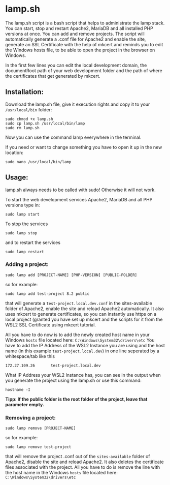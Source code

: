 # lamp.sh

The lamp.sh script is a bash script that helps to administrate the lamp stack.
You can start, stop and restart Apache2, MariaDB and all installed PHP versions at once.
You can add and remove projects. The script will automatically generate a .conf file for Apache2 and enable the site, generate an SSL Certificate with the help of mkcert and reminds you to edit the Windows hosts file, to be able to open the project in the browser on Windows.

In the first few lines you can edit the local development domain, the documentRoot path of your web development folder and the path of where the certificates that get generated by mkcert.

## Installation:

Download the lamp.sh file, give it execution rights and copy it to your `/usr/local/bin` folder:
```
sudo chmod +x lamp.sh
sudo cp lamp.sh /usr/local/bin/lamp
sudo rm lamp.sh
```
Now you can use the command lamp everywhere in the terminal.

If you need or want to change something you have to open it up in the new location:
```
sudo nano /usr/local/bin/lamp
```
## Usage:

lamp.sh always needs to be called with sudo! Otherwise it will not work.

To start the web development services Apache2, MariaDB and all PHP versions type in:
```
sudo lamp start
```
To stop the services
```
sudo lamp stop
```
and to restart the services
```
sudo lamp restart
```


### Adding a project:
```
sudo lamp add [PROJECT-NAME] [PHP-VERSION] [PUBLIC-FOLDER]
```
so for example:
```
sudo lamp add test-project 8.2 public
```
that will generate a `test-project.local.dev.conf` in the sites-available folder of Apache2, enable the site and reload Apache2 automatically.
It also uses mkcert to generate certificates, so you can instantly use https on a local project (granted you have set up mkcert and the scripts for it from the WSL2 SSL Certificate using mkcert tutorial.

All you have to do now is to add the newly created host name in your Windows `hosts` file located here: `C:\Windows\System32\drivers\etc`
You have to add the IP Address of the WSL2 Instance you are using and the host name (in this example `test-project.local.dev`) in one line seperated by a whitespace/tab like this
```
172.27.109.26		test-project.local.dev
```
What IP Address your WSL2 Instance has, you can see in the output when you generate the project using the lamp.sh or use this command:
```
hostname -I
```
**Tipp: If the public folder is the root folder of the project, leave that parameter empty.**


### Removing a project:
```
sudo lamp remove [PROJECT-NAME]
```
so for example:
```
sudo lamp remove test-project
```
that will remove the project .conf out of the `sites-available` folder of Apache2, disable the site and reload Apache2.
It also deletes the certificate files associated with the project.
All you have to do is remove the line with the host name in the Windows `hosts` file located here: `C:\Windows\System32\drivers\etc`

